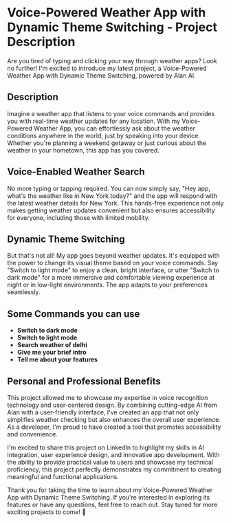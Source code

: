 # Voice-Powered Weather App with Dynamic Theme Switching - Project Description

Are you tired of typing and clicking your way through weather apps? Look no further! I'm excited to introduce my latest project, a Voice-Powered Weather App with Dynamic Theme Switching, powered by Alan AI.

## Description
Imagine a weather app that listens to your voice commands and provides you with real-time weather updates for any location. With my Voice-Powered Weather App, you can effortlessly ask about the weather conditions anywhere in the world, just by speaking into your device. Whether you're planning a weekend getaway or just curious about the weather in your hometown, this app has you covered.

## Voice-Enabled Weather Search
No more typing or tapping required. You can now simply say, "Hey app, what's the weather like in New York today?" and the app will respond with the latest weather details for New York. This hands-free experience not only makes getting weather updates convenient but also ensures accessibility for everyone, including those with limited mobility.

## Dynamic Theme Switching
But that's not all! My app goes beyond weather updates. It's equipped with the power to change its visual theme based on your voice commands. Say "Switch to light mode" to enjoy a clean, bright interface, or utter "Switch to dark mode" for a more immersive and comfortable viewing experience at night or in low-light environments. The app adapts to your preferences seamlessly.

## Some Commands you can use

- **Switch to dark mode**
- **Switch to light mode**
- **Search weather of delhi**
- **Give me your brief intro**
- **Tell me about your features**
  
## Personal and Professional Benefits
This project allowed me to showcase my expertise in voice recognition technology and user-centered design. By combining cutting-edge AI from Alan with a user-friendly interface, I've created an app that not only simplifies weather checking but also enhances the overall user experience. As a developer, I'm proud to have created a tool that promotes accessibility and convenience.

I'm excited to share this project on LinkedIn to highlight my skills in AI integration, user experience design, and innovative app development. With the ability to provide practical value to users and showcase my technical proficiency, this project perfectly demonstrates my commitment to creating meaningful and functional applications.

Thank you for taking the time to learn about my Voice-Powered Weather App with Dynamic Theme Switching. If you're interested in exploring its features or have any questions, feel free to reach out. Stay tuned for more exciting projects to come! 🚀
